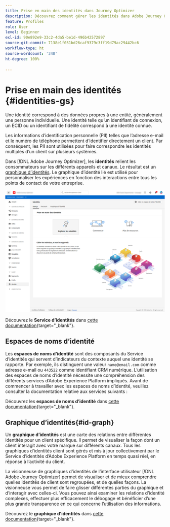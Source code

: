 ```yaml
---
title: Prise en main des identités dans Journey Optimizer
description: Découvrez comment gérer les identités dans Adobe Journey Optimizer
feature: Profiles
role: User
level: Beginner
exl-id: 90e892e9-33c2-4da5-be1d-496b42572897
source-git-commit: 7138e1f031bd26caf9379c3ff19d79ac29442bc6
workflow-type: ht
source-wordcount: '348'
ht-degree: 100%

---
```


# Prise en main des identités {#identities-gs}

Une identité correspond à des données propres à une entité, généralement une personne individuelle. Une identité telle qu’un identifiant de connexion, un ECID ou un identifiant de fidélité correspond à une identité connue.

Les informations d’identification personnelle (PII) telles que l’adresse e-mail et le numéro de téléphone permettent d’identifier directement un client. Par conséquent, les PII sont utilisées pour faire correspondre les identités multiples d’un client sur plusieurs systèmes.

Dans [!DNL Adobe Journey Optimizer], les **identités** relient les consommateurs sur les différents appareils et canaux. Le résultat est un [graphique d’identités](#id-graph). Le graphique d’identité lié est utilisé pour personnaliser les expériences en fonction des interactions entre tous les points de contact de votre entreprise.

![](assets/identities-home.png)

Découvrez le **Service d’identités** dans [cette documentation](https://experienceleague.adobe.com/docs/experience-platform/identity/home.html?lang=fr){target=&quot;_blank&quot;}.

## Espaces de noms d’identité

Les **espaces de noms d’identité** sont des composants du Service d’identités qui servent d’indicateurs du contexte auquel une identité se rapporte. Par exemple, ils distinguent une valeur `name@email.com` comme adresse e-mail ou `443522` comme identifiant CRM numérique. L’utilisation des espaces de noms d’identité nécessite une compréhension des différents services d’Adobe Experience Platform impliqués. Avant de commencer à travailler avec les espaces de noms d’identité, veuillez consulter la documentation relative aux services suivants :

Découvrez les **espaces de noms d’identité** dans [cette documentation](https://experienceleague.adobe.com/docs/experience-platform/identity/namespaces.html?lang=fr){target=&quot;_blank&quot;}.

## Graphique d’identités{#id-graph}

Un **graphique d’identités** est une carte des relations entre différentes identités pour un client spécifique. Il permet de visualiser la façon dont un client interagit avec votre marque sur différents canaux. Tous les graphiques d’identités client sont gérés et mis à jour collectivement par le Service d’identités d’Adobe Experience Platform en temps quasi réel, en réponse à l’activité du client.

La visionneuse de graphiques d’identités de l’interface utilisateur [!DNL Adobe Journey Optimizer] permet de visualiser et de mieux comprendre quelles identités de client sont regroupées, et de quelles façons. La visionneuse vous permet de faire glisser différentes parties du graphique et d’interagir avec celles-ci. Vous pouvez ainsi examiner les relations d’identité complexes, effectuer plus efficacement le débogage et bénéficier d’une plus grande transparence en ce qui concerne l’utilisation des informations.

Découvrez le **graphique d’identités** dans [cette documentation](https://experienceleague.adobe.com/docs/experience-platform/identity/ui/identity-graph-viewer.html?lang=fr){target=&quot;_blank&quot;}.
